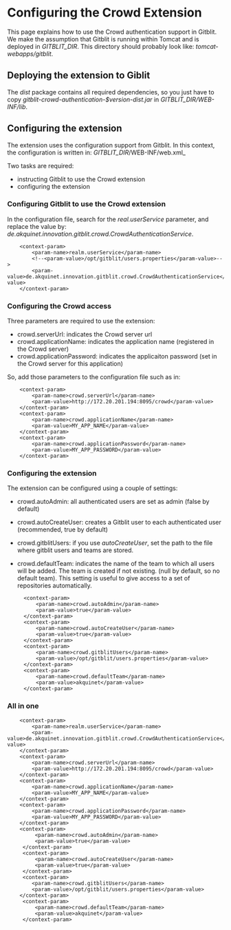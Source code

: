 # Configuring the Crowd Extension

This page explains how to use the Crowd authentication support in Gitblit. We make the assumption that Gitblit is
running within Tomcat and is deployed in _GITBLIT_DIR_. This directory should probably look like: _tomcat-webapps/gitblit_.

## Deploying the extension to Giblit

The _dist_ package contains all required dependencies, so you just have to copy
_gitblit-crowd-authentication-$version-dist.jar_ in _GITBLIT_DIR/WEB-INF/lib_.

## Configuring the extension

The extension uses the configuration support from Gitblit. In this context, the configuration is written in:
  _GITBLIT_DIR_/WEB-INF/web.xml_

Two tasks are required:

* instructing Gitblit to use the Crowd extension
* configuring the extension

### Configuring Gitblit to use the Crowd extension

In the configuration file, search for the _real.userService_ parameter, and replace the value by:
_de.akquinet.innovation.gitblit.crowd.CrowdAuthenticationService_.

    	<context-param>
    		<param-name>realm.userService</param-name>
    		<!--<param-value>/opt/gitblit/users.properties</param-value>-->
    		<param-value>de.akquinet.innovation.gitblit.crowd.CrowdAuthenticationService</param-value>
    	</context-param>

### Configuring the Crowd access

Three parameters are required to use the extension:

* crowd.serverUrl: indicates the Crowd server url
* crowd.applicationName: indicates the application name (registered in the Crowd server)
* crowd.applicationPassword: indicates the applicaiton password (set in the Crowd server for this application)

So, add those parameters to the configuration file such as in:

        <context-param>
            <param-name>crowd.serverUrl</param-name>
            <param-value>http://172.20.201.194:8095/crowd</param-value>
        </context-param>
        <context-param>
            <param-name>crowd.applicationName</param-name>
            <param-value>MY_APP_NAME</param-value>
        </context-param>
        <context-param>
            <param-name>crowd.applicationPassword</param-name>
            <param-value>MY_APP_PASSWORD</param-value>
        </context-param>

### Configuring the extension

The extension can be configured using a couple of settings:

* crowd.autoAdmin: all authenticated users are set as admin (false by default)
* crowd.autoCreateUser: creates a Gitblit user to each authenticated user (recommended, true by default)
* crowd.gitblitUsers: if you use _autoCreateUser_, set the path to the file where gitblit users and teams are stored.
* crowd.defaultTeam: indicates the name of the team to which all users will be added. The team is created if not existing.
(null by default, so no default team). This setting is useful to give access to a set of repositories automatically.

        <context-param>
            <param-name>crowd.autoAdmin</param-name>
            <param-value>true</param-value>
        </context-param>
        <context-param>
            <param-name>crowd.autoCreateUser</param-name>
            <param-value>true</param-value>
        </context-param>
        <context-param>
       	    <param-name>crowd.gitblitUsers</param-name>
       	    <param-value>/opt/gitblit/users.properties</param-value>
        </context-param>
        <context-param>
            <param-name>crowd.defaultTeam</param-name>
            <param-value>akquinet</param-value>
        </context-param>


### All in one

        <context-param>
        	<param-name>realm.userService</param-name>
        	<param-value>de.akquinet.innovation.gitblit.crowd.CrowdAuthenticationService</param-value>
        </context-param>
        <context-param>
            <param-name>crowd.serverUrl</param-name>
            <param-value>http://172.20.201.194:8095/crowd</param-value>
        </context-param>
        <context-param>
            <param-name>crowd.applicationName</param-name>
            <param-value>MY_APP_NAME</param-value>
        </context-param>
        <context-param>
            <param-name>crowd.applicationPassword</param-name>
            <param-value>MY_APP_PASSWORD</param-value>
        </context-param>
        <context-param>
             <param-name>crowd.autoAdmin</param-name>
             <param-value>true</param-value>
         </context-param>
         <context-param>
             <param-name>crowd.autoCreateUser</param-name>
             <param-value>true</param-value>
         </context-param>
         <context-param>
            <param-name>crowd.gitblitUsers</param-name>
            <param-value>/opt/gitblit/users.properties</param-value>
        </context-param>
         <context-param>
             <param-name>crowd.defaultTeam</param-name>
             <param-value>akquinet</param-value>
         </context-param>

